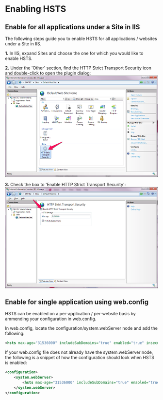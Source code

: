 # Enabling HSTS

## Enable for all applications under a Site in IIS
The following steps guide you to enable HSTS for all applications / websites under a Site in IIS.

**1.** In IIS, expand Sites and choose the one for which you would like to enable HSTS.

**2.** Under the 'Other' section, find the HTTP Strict Transport Security icon and double-click to open the plugin dialog:
![Configuration - Step 1:  Double-click HTTP Strict Transport Security icon under "Other"](assets/Configure1.png?raw=true)

**3.** Check the box to 'Enable HTTP Strict Transport Security':
![Configuration - Step 2:  Check the box to Enable HTTP Strict Transport Security](assets/Configure2.png?raw=true)

## Enable for single application using web.config
HSTS can be enabled on a per-application / per-website basis by ammending your configuration in web.config.

In web.config, locate the configuration/system.webServer node and add the following:
```xml
<hsts max-age="31536000" includeSubDomains="true" enabled="true" insecureRedirect="true" />
```

If your web.config file does not already have the system.webServer node, the following is a snippet of how the configuration should look when HSTS is enabled:

```xml
<configuration>
    <system.webServer>
        <hsts max-age="31536000" includeSubDomains="true" enabled="true" insecureRedirect="true" />
    </system.webServer>
</configuration>
```
